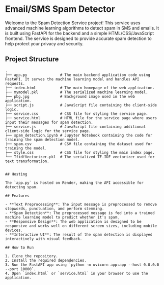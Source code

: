 # Email/SMS Spam Detector

Welcome to the Spam Detection Service project! This service uses advanced machine learning algorithms to detect spam in SMS and emails. It is built using FastAPI for the backend and a simple HTML/CSS/JavaScript frontend. The service is designed to provide accurate spam detection to help protect your privacy and security.

## Project Structure

```plaintext
.
├── app.py               # The main backend application code using FastAPI. It serves the machine learning model and handles API requests.
├── index.html           # The main homepage of the web application.
├── mymodel.pkl          # The serialized machine learning model.
├── pbg.jpg              # Background image used in the web application.
├── script.js            # JavaScript file containing the client-side logic.
├── service.css          # CSS file for styling the service page.
├── service.html         # HTML file for the service page where users input their messages for spam detection.
├── service.js           # JavaScript file containing additional client-side logic for the service page.
├── spam_detection.ipynb # Jupyter Notebook containing the code for training the spam detection model.
├── spam.csv             # CSV file containing the dataset used for training the model.
├── style.css            # CSS file for styling the main index page.
└── TfidfVectorizer.pkl  # The serialized TF-IDF vectorizer used for text transformation.


## Hosting

The `app.py` is hosted on Render, making the API accessible for detecting spam.

## Features

- **Text Preprocessing**: The input message is preprocessed to remove stopwords, punctuation, and perform stemming.
- **Spam Detection**: The preprocessed message is fed into a trained machine learning model to predict whether it's spam.
- **Responsive Design**: The web application is designed to be responsive and works well on different screen sizes, including mobile devices.
- **Interactive UI**: The result of the spam detection is displayed interactively with visual feedback.

## How to Run

1. Clone the repository.
2. Install the required dependencies.
3. Run the FastAPI app using `python -m uvicorn app:app --host 0.0.0.0 --port 10000`.
4. Open `index.html` or `service.html` in your browser to use the application.
```
